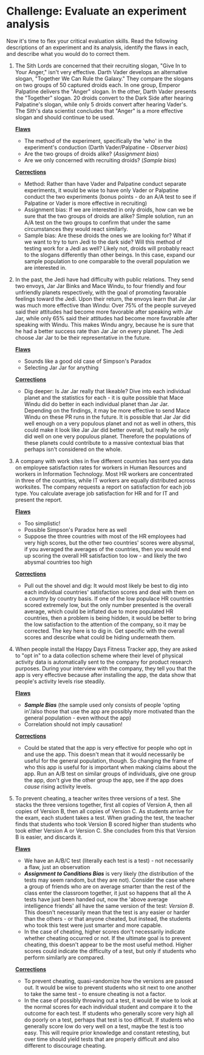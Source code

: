 # Challenge: Evaluate an experiment analysis

Now it's time to flex your critical evaluation skills. Read the following descriptions of an experiment and its analysis, identify the flaws in each, and describe what you would do to correct them.

1. The Sith Lords are concerned that their recruiting slogan, "Give In to Your Anger," isn't very effective. Darth Vader develops an alternative slogan, "Together We Can Rule the Galaxy." They compare the slogans on two groups of 50 captured droids each. In one group, Emperor Palpatine delivers the "Anger" slogan. In the other, Darth Vader presents the "Together" slogan. 20 droids convert to the Dark Side after hearing Palpatine's slogan, while only 5 droids convert after hearing Vader's. The Sith's data scientist concludes that "Anger" is a more effective slogan and should continue to be used.

   <u>**Flaws**</u>
   - The method of the experiment, specifically the 'who' in the experiment's conduction (Darth Vader/Palpatine - *Observer bias*)
   - Are the two groups of droids alike? (*Assignment bias*)
   - Are we only concerned with recruiting droids? (*Sample bias*)

   <u>**Corrections**</u>
   - Method: Rather than have Vader and Palpatine conduct separate experiments, it would be wise to have only Vader or Palpatine conduct the two experiments (bonus points - do an A/A test to see if Palpatine or Vader is more effective in recruiting)
   - Assignment bias: If we are interested in only droids, how can we be sure that the two groups of droids are alike? Simple solution, run an A/A test on the two groups to confirm that under the same circumstances they would react similarly.
   - Sample bias: Are these droids the ones we are looking for? What if we want to try to turn Jedi to the dark side? Will this method of testing work for a Jedi as well? Likely not, droids will probably react to the slogans differently than other beings. In this case, expand our sample population to one comparable to the overall population we are interested in.
   
2. In the past, the Jedi have had difficulty with public relations. They send two envoys, Jar Jar Binks and Mace Windu, to four friendly and four unfriendly planets respectively, with the goal of promoting favorable feelings toward the Jedi. Upon their return, the envoys learn that Jar Jar was much more effective than Windu: Over 75% of the people surveyed said their attitudes had become more favorable after speaking with Jar Jar, while only 65% said their attitudes had become more favorable after speaking with Windu. This makes Windu angry, because he is sure that he had a better success rate than Jar Jar on every planet. The Jedi choose Jar Jar to be their representative in the future.

   <u>**Flaws**</u>
   - Sounds like a good old case of Simpson's Paradox
   - Selecting Jar Jar for anything

   <u>**Corrections**</u>

   - Dig deeper: Is Jar Jar really that likeable? Dive into each individual planet and the statistics for each - it is quite possible that Mace Windu did do better in each individual planet than Jar Jar. Depending on the findings, it may be more effective to send Mace Windu on these PR runs in the future. It is possible that Jar Jar did well enough on a very populous planet and not as well in others, this could make it look like Jar Jar did better overall, but really he only did well on one very populous planet. Therefore the populations of these planets could contribute to a massive contextual bias that perhaps isn't considered on the whole.

3. A company with work sites in five different countries has sent you data on employee satisfaction rates for workers in Human Resources and workers in Information Technology. Most HR workers are concentrated in three of the countries, while IT workers are equally distributed across worksites. The company requests a report on satisfaction for each job type. You calculate average job satisfaction for HR and for IT and present the report.

   <u>**Flaws**</u>
   - Too simplistic! 
   - Possible Simpson's Paradox here as well
   - Suppose the three countries with most of the HR employees had very high scores, but the other two countries' scores were abysmal, if you averaged the averages of the countries, then you would end up scoring the overall HR satisfaction too low - and likely the two abysmal countries too high

   <u>**Corrections**</u>

   - Pull out the shovel and dig: It would most likely be best to dig into each individual countries' satisfaction scores and deal with them on a country by country basis. If one of the low populace HR countries scored extremely low, but the only number presented is the overall average, which could be inflated due to more populated HR countries, then a problem is being hidden, it would be better to bring the low satisfaction to the attention of the company, so it may be corrected. The key here is to dig in. Get specific with the overall scores and describe what could be hiding underneath them.

4. When people install the Happy Days Fitness Tracker app, they are asked to "opt in" to a data collection scheme where their level of physical activity data is automatically sent to the company for product research purposes. During your interview with the company, they tell you that the app is very effective because after installing the app, the data show that people's activity levels rise steadily.

   <u>**Flaws**</u>
   - ***Sample Bias*** (the sample used only consists of people 'opting in'/also those that use the app are possibly more motivated than the general population - even without the app)
   - Correlation should not imply causation!

   <u>**Corrections**</u>

   - Could be stated that the app is very effective for people who opt in and use the app. This doesn't mean that it would necessarily be useful for the general population, though. So changing the frame of who this app is useful for is important when making claims about the app. Run an A/B test on similar groups of individuals, give one group the app, don't give the other group the app, see if the app does *cause* rising activity levels.

5. To prevent cheating, a teacher writes three versions of a test. She stacks the three versions together, first all copies of Version A, then all copies of Version B, then all copies of Version C. As students arrive for the exam, each student takes a test. When grading the test, the teacher finds that students who took Version B scored higher than students who took either Version A or Version C. She concludes from this that Version B is easier, and discards it.

   <u>**Flaws**</u>
   - We have an A/B/C test (literally each test is a test) - not necessarily a flaw, just an observation
   - ***Assignment to Conditions Bias*** is very likely (the distribution of the tests may seem random, but they are not). Consider the case where a group of friends who are on average smarter than the rest of the class enter the classroom together, it just so happens that all the A tests have just been handed out, now the 'above average intelligence friends' all have the same version of the test: *Version B*. This doesn't necessarily mean that the test is any easier or harder than the others - or that anyone cheated, but instead, the students who took this test were just smarter and more capable.
   - In the case of cheating, higher scores don't necessarily indicate whether cheating occurred or not. If the ultimate goal is to prevent cheating, this doesn't appear to be the most useful method. Higher scores could indicate the difficulty of a test, but only if students who perform similarly are compared.

   <u>**Corrections**</u>
   - To prevent cheating, quasi-randomize how the versions are passed out. It would be wise to prevent students who sit next to one another to take the same test - to ensure cheating is not a factor.
   - In the case of possibly throwing out a test, it would be wise to look at the normal scores for each individual student and compare it to the outcome for each test. If students who generally score very high all do poorly on a test, perhaps that test is too difficult. If students who generally score low do very well on a test, maybe the test is too easy. This will require prior knowledge and constant retesting, but over time should yield tests that are properly difficult and also different to discourage cheating.